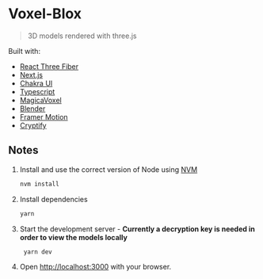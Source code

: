 # Voxel-Blox

> 3D models rendered with three.js

<!-- ![mockup1](./public/images/mockup2.png)
![mockup2](./public/images/mockup1.png) -->

Built with:

-   [React Three Fiber](https://docs.pmnd.rs/react-three-fiber/getting-started/introduction)
-   [Next.js](https://www.nextjs.org/)
-   [Chakra UI](https://chakra-ui.com/)
-   [Typescript](https://www.typescriptlang.org/)
-   [MagicaVoxel](https://ephtracy.github.io/)
-   [Blender](https://www.blender.org/)
-   [Framer Motion](https://www.framer.com/motion/)
-   [Cryptify](https://github.com/mikechabot/cryptify)

## Notes

1. Install and use the correct version of Node using [NVM](https://github.com/nvm-sh/nvm)

    ```sh
    nvm install
    ```

2. Install dependencies

    ```sh
    yarn
    ```

3. Start the development server - **Currently a decryption key is needed in order to view the models locally**

    ```bash
     yarn dev
    ```

4. Open [http://localhost:3000](http://localhost:3000) with your browser.
